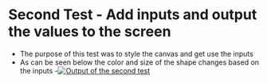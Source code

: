 # Second Test - Add inputs and output the values to the screen

- The purpose of this test was to style the canvas and get use the inputs
- As can be seen below the color and size of the shape changes based on the inputs -[![Output of the second test](https://i.gyazo.com/9eb2c10189415a9ecf4a57fae4bbe79a.gif)](https://gyazo.com/9eb2c10189415a9ecf4a57fae4bbe79a)
